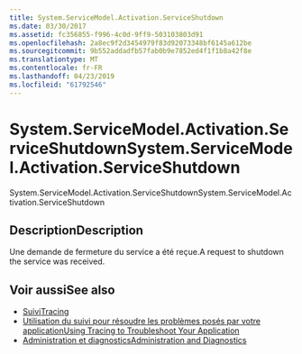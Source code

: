 ```yaml
---
title: System.ServiceModel.Activation.ServiceShutdown
ms.date: 03/30/2017
ms.assetid: fc356855-f996-4c0d-9ff9-503103803d91
ms.openlocfilehash: 2a8ec9f2d3454979f83d92073348bf6145a612be
ms.sourcegitcommit: 9b552addadfb57fab0b9e7852ed4f1f1b8a42f8e
ms.translationtype: MT
ms.contentlocale: fr-FR
ms.lasthandoff: 04/23/2019
ms.locfileid: "61792546"
---
```

# <a name="systemservicemodelactivationserviceshutdown"></a><span data-ttu-id="eb39a-102">System.ServiceModel.Activation.ServiceShutdown</span><span class="sxs-lookup"><span data-stu-id="eb39a-102">System.ServiceModel.Activation.ServiceShutdown</span></span>
<span data-ttu-id="eb39a-103">System.ServiceModel.Activation.ServiceShutdown</span><span class="sxs-lookup"><span data-stu-id="eb39a-103">System.ServiceModel.Activation.ServiceShutdown</span></span>  
  
## <a name="description"></a><span data-ttu-id="eb39a-104">Description</span><span class="sxs-lookup"><span data-stu-id="eb39a-104">Description</span></span>  
 <span data-ttu-id="eb39a-105">Une demande de fermeture du service a été reçue.</span><span class="sxs-lookup"><span data-stu-id="eb39a-105">A request to shutdown the service was received.</span></span>  
  
## <a name="see-also"></a><span data-ttu-id="eb39a-106">Voir aussi</span><span class="sxs-lookup"><span data-stu-id="eb39a-106">See also</span></span>

- [<span data-ttu-id="eb39a-107">Suivi</span><span class="sxs-lookup"><span data-stu-id="eb39a-107">Tracing</span></span>](../../../../../docs/framework/wcf/diagnostics/tracing/index.md)
- [<span data-ttu-id="eb39a-108">Utilisation du suivi pour résoudre les problèmes posés par votre application</span><span class="sxs-lookup"><span data-stu-id="eb39a-108">Using Tracing to Troubleshoot Your Application</span></span>](../../../../../docs/framework/wcf/diagnostics/tracing/using-tracing-to-troubleshoot-your-application.md)
- [<span data-ttu-id="eb39a-109">Administration et diagnostics</span><span class="sxs-lookup"><span data-stu-id="eb39a-109">Administration and Diagnostics</span></span>](../../../../../docs/framework/wcf/diagnostics/index.md)
